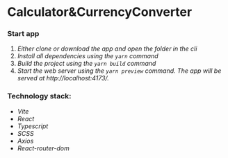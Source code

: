 # Calculator&CurrencyConverter

### **Start app**

1. _Either clone or download the app and open the folder in the cli_
2. _Install all dependencies using the `yarn` command_
3. _Build the project using the `yarn build` command_
4. _Start the web server using the `yarn preview` command. The app will be served at http://localhost:4173/._

### **Technology stack:**

- _Vite_
- _React_
- _Typescript_
- _SCSS_
- _Axios_
- _React-router-dom_
